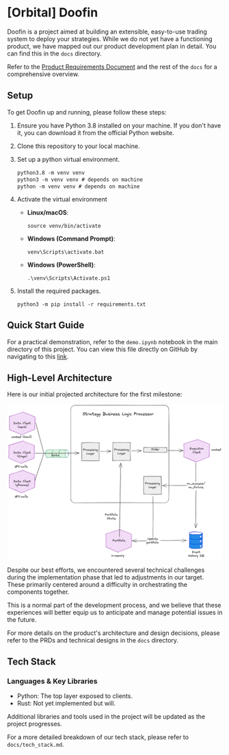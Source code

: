 # [Orbital] Doofin

Doofin is a project aimed at building an extensible, easy-to-use trading system to deploy your strategies. While we do not yet have a functioning product, we have mapped out our product development plan in detail. You can find this in the `docs` directory.

Refer to the [Product Requirements Document](docs/product_requirements/README.md) and the rest of the `docs` for a comprehensive overview.

## Setup

To get Doofin up and running, please follow these steps:

1. Ensure you have Python 3.8 installed on your machine. If you don't have it, you can download it from the official Python website.

1. Clone this repository to your local machine.

1. Set up a python virtual environment.
   ```shell
   python3.8 -m venv venv
   python3 -m venv venv # depends on machine
   python -m venv venv # depends on machine
   ```

1. Activate the virtual environment

    - **Linux/macOS**:

      ```shell
      source venv/bin/activate
      ```

    - **Windows (Command Prompt)**:

      ```shell
      venv\Scripts\activate.bat
      ```

    - **Windows (PowerShell)**:

      ```shell
      .\venv\Scripts\Activate.ps1
      ```

1. Install the required packages.

   ```shell
   python3 -m pip install -r requirements.txt
   ```

## Quick Start Guide

For a practical demonstration, refer to the `demo.ipynb` notebook in the main directory of this project. You can view this file directly on GitHub by navigating to this [link](https://github.com/minreiseah/orbital/blob/main/demo.ipynb).

## High-Level Architecture

Here is our initial projected architecture for the first milestone:

![Targeted Milestone One Architecture](assets/milestone_one_architecture.png)

Despite our best efforts, we encountered several technical challenges during the implementation phase that led to adjustments in our target. These primarily centered around a difficulty in orchestrating the components together.

This is a normal part of the development process, and we believe that these experiences will better equip us to anticipate and manage potential issues in the future.

For more details on the product's architecture and design decisions, please refer to the PRDs and technical designs in the `docs` directory.

## Tech Stack

### Languages & Key Libraries

- Python: The top layer exposed to clients.
- Rust: Not yet implemented but will.

Additional libraries and tools used in the project will be updated as the project progresses.

For a more detailed breakdown of our tech stack, please refer to `docs/tech_stack.md`.
